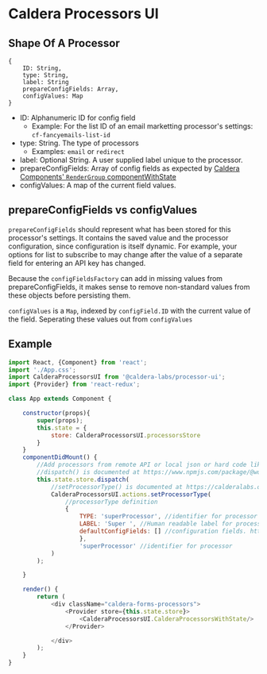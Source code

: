 # Caldera Processors UI


## Shape Of A Processor

```
{
    ID: String,
    type: String,
    label: String
    prepareConfigFields: Array,
    configValues: Map
}
```

* ID: Alphanumeric ID for config field
    - Example: For the list ID of an email marketting processor's settings: `cf-fancyemails-list-id`
* type: String. The type of processors
    - Examples: `email` or `redirect`
* label: Optional String. A user supplied label unique to the processor.
* prepareConfigFields: Array of config fields as expected by [Caldera Components' `RenderGroup` componentWithState](https://calderalabs.org/caldera-components/manual/components.html#rendergroup)
* configValues: A map of the current field values.

## prepareConfigFields vs configValues
`prepareConfigFields` should represent what has been stored for this processor's settings. It contains the saved value and the processor configuration, since configuration is itself dynamic. For example, your options for list to subscribe to may change after the value of a separate field for entering an API key has changed.

Because the `configFieldsFactory` can add in missing values from prepareConfigFields, it makes sense to remove non-standard values from these objects before persisting them.

`configValues` is a `Map`, indexed by `configField.ID` with the current value of the field. Seperating these values out from `configValues`


## Example
```js
import React, {Component} from 'react';
import './App.css';
import CalderaProcessorsUI from '@caldera-labs/processor-ui';
import {Provider} from 'react-redux';

class App extends Component {

	constructor(props){
		super(props);
		this.state = {
			store: CalderaProcessorsUI.processorsStore
		}
	}
	componentDidMount() {
		//Add processors from remote API or local json or hard code like in this example
		//dispatch() is documented at https://www.npmjs.com/package/@wordpress/data#dispatch-storename-string--object
		this.state.store.dispatch(
			//setProcessorType() is documented at https://calderalabs.org/processor-ui/function/index.html#static-function-setProcessorType
			CalderaProcessorsUI.actions.setProcessorType(
				//processorType definition
				{
				    TYPE: 'superProcessor', //identifier for processor
				    LABEL: 'Super ', //Human readable label for processor
				    defaultConfigFields: [] //configuration fields. https://calderalabs.org/caldera-components/manual/factories.html#configfield-schema 
			    	},
			    	'superProcessor' //identifier for processor
			)
		);

	}

	render() {
		return (
			<div className="caldera-forms-processors">
				<Provider store={this.state.store}>
					<CalderaProcessorsUI.CalderaProcessorsWithState/>
				</Provider>

			</div>
		);
	}
}
```